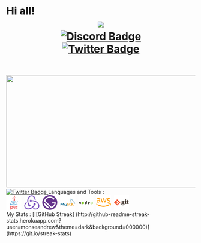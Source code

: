 <h1>
Hi all!
<div id="header" align="center">
<img src="https://media.giphy.com/media/a1QLZUUtCcgyA/giphy.gif" width="400"/>
</div>
<div id="badges">
</a>
<div id="header" align="center"> 
<a href="https://discord.com/channels/@donajones">
<img src="https://img.shields.io/badge/Discord-black?style=for-the-badge&logo=discord&logoColor=white" alt="Discord Badge"/>
</a>
<div id="header" align="center">   
<a href="https://twitter.com/PerinianStocke1">
<img src="https://img.shields.io/badge/Twitter-blue?style=for-the-badge&logo=twitter&logoColor=white" alt="Twitter Badge"/>
</a>
</div>
<img src="https://komarev.com/ghpvc/?username=monseandrew&style=flat-square&color=blue" alt=""/>
</h1>
<div align="center">
<img src="https://media.giphy.com/media/1004Eqp3k9U6KQ/giphy.gif" width="600" height="300"/>
</div>
<a href="https://twitter.com/PerinianStocke1">
<img src="https://img.shields.io/badge/Twitter-blue?style=for-the-badge&logo=twitter&logoColor=white" alt="Twitter Badge"/>
</a>
Languages and Tools :
  <div>
  <img src="https://github.com/devicons/devicon/blob/master/icons/java/java-original-wordmark.svg" title="Java" alt="Java" width="40" height="40"/>&nbsp;
<img src="https://github.com/devicons/devicon/blob/master/icons/redux/redux-original.svg" title="Redux" alt="Redux " width="40" height="40"/>&nbsp;
<img src="https://github.com/devicons/devicon/blob/master/icons/gatsby/gatsby-original.svg" title="Gatsby"  alt="Gatsby" width="40" height="40"/>&nbsp;
<img src="https://github.com/devicons/devicon/blob/master/icons/mysql/mysql-original-wordmark.svg" title="MySQL"  alt="MySQL" width="40" height="40"/>&nbsp;
<img src="https://github.com/devicons/devicon/blob/master/icons/nodejs/nodejs-original-wordmark.svg" title="NodeJS" alt="NodeJS" width="40" height="40"/>&nbsp;
<img src="https://github.com/devicons/devicon/blob/master/icons/amazonwebservices/amazonwebservices-plain-wordmark.svg" title="AWS" alt="AWS" width="40" height="40"/>&nbsp;
<img src="https://github.com/devicons/devicon/blob/master/icons/git/git-original-wordmark.svg" title="Git" **alt="Git" width="40" height="40"/>
  </div> 
My Stats :
  [![GitHub Streak] (http://github-readme-streak-stats.herokuapp.com?user=monseandrew&theme=dark&background=000000)] (https://git.io/streak-stats) 
  
  
